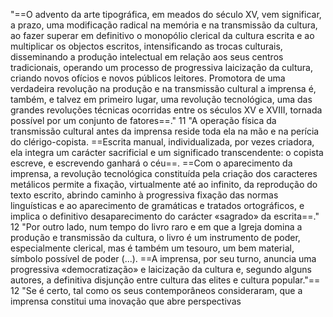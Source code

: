 "==O advento da arte tipográfica, em meados do século XV, vem significar, a prazo, uma modificação radical na memória e na transmissão da cultura, ao fazer superar em definitivo o monopólio clerical da cultura escrita e ao multiplicar os objectos escritos, intensificando as trocas culturais, disseminando a produção intelectual em relação aos seus centros tradicionais, operando um processo de progressiva laicização da cultura, criando novos ofícios e novos públicos leitores. Promotora de uma verdadeira revolução na produção e na transmissão cultural a imprensa é, também, e talvez em primeiro lugar, uma revolução tecnológica, uma das grandes revoluções técnicas ocorridas entre os séculos XV e XVIII, tornada possível por um conjunto de fatores==."  11
"A operação física da transmissão cultural antes da imprensa reside toda ela na mão e na perícia do clérigo-copista. ==Escrita manual, individualizada, por vezes criadora, ela integra um carácter sacrificial e um significado transcendente: o copista escreve, e escrevendo ganhará o céu==. ==Com o aparecimento da imprensa, a revolução tecnológica constituída pela criação dos caracteres metálicos permite a fixação, virtualmente até ao infinito, da reprodução do texto escrito, abrindo caminho à progressiva fixação das normas linguísticas e ao aparecimento de gramáticas e tratados ortográficos, e implica o definitivo desaparecimento do carácter «sagrado» da escrita==." 12
"Por outro lado, num tempo do livro raro e em que a Igreja domina a produção e transmissão da cultura, o livro é um instrumento de poder, especialmente clerical, mas é também um tesouro, um bem material, símbolo possível de poder (...). ==A imprensa, por seu turno, anuncia uma progressiva «democratização» e laicização da cultura e, segundo alguns autores, a definitiva disjunção entre cultura das elites e cultura popular."== 12
"Se é certo, tal como os seus contemporâneos consideraram, que a imprensa constitui uma inovação que abre perspectivas